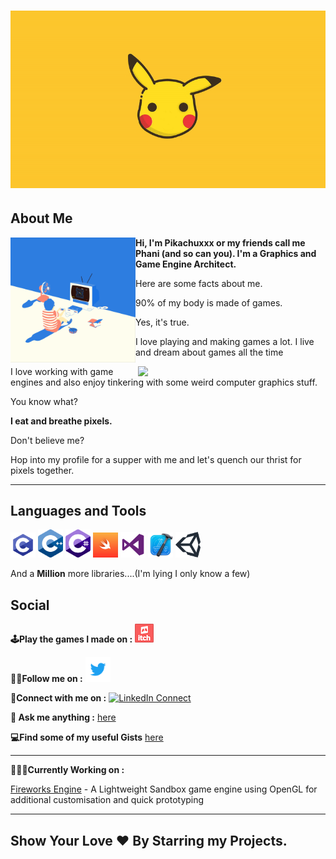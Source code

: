 <h1><div style="text-align:center"><img src="https://github.com/Pikachuxxxx/Pikachuxxxx/blob/master/Resources/Pikachuxxxx.gif" width="1200"/></div></h1>

## About Me

<img align='left' src="https://github.com/Pikachuxxxx/Pikachuxxxx/blob/master/Resources/7c79548e9f91691046e5fb1eb718a306.gif" width="200"/>

**Hi, I'm Pikachuxxx or my friends call me Phani (and so can you). I'm a Graphics and Game Engine Architect.**

Here are some facts about me. 
    
90% of my body is made of games. 

Yes, it's true. 

I love playing and making games a lot. I live and dream about games all the time  


<img align='right' src="https://github.com/Pikachuxxxx/Pikachuxxxx/blob/master/Resources/ezgif.com-gif-maker.gif" width="300"/>  
    
  
I love working with game engines and also enjoy tinkering with some weird computer graphics stuff.  

You know what?   

**I eat and breathe pixels.**    

Don't believe me? 

Hop into my profile for a supper with me and let's quench our thrist for pixels together.  

***  

## Languages and Tools

<img src="https://github.com/Pikachuxxxx/Pikachuxxxx/blob/master/Resources/logos/c.png" width="40"/>  <img src="https://github.com/Pikachuxxxx/Pikachuxxxx/blob/master/Resources/logos/c++.png" width="40"/>  <img src="https://github.com/Pikachuxxxx/Pikachuxxxx/blob/master/Resources/logos/c%23.png" width="40"/>  <img src="https://github.com/Pikachuxxxx/Pikachuxxxx/blob/master/Resources/logos/swift.png" width="40"/>  <img src="https://github.com/Pikachuxxxx/Pikachuxxxx/blob/master/Resources/logos/VS.png" width="40"/>  <img src="https://github.com/Pikachuxxxx/Pikachuxxxx/blob/master/Resources/logos/Xcode.png" width="40"/>  <img src="https://github.com/Pikachuxxxx/Pikachuxxxx/blob/master/Resources/logos/Unity.png" width="40"/>


And a **Million** more libraries....(I'm lying I only know a few)

## Social
**🕹Play the games I made on :**
[![](https://github.com/Pikachuxxxx/Pikachuxxxx/blob/master/Resources/socialLogos/itchio.png)](https://pikachuxxx.itch.io)

**🚶‍♂️Follow me on :** <a href="https://twitter.com/GameGraphicsGuy"><img src="https://github.com/Pikachuxxxx/Pikachuxxxx/blob/master/Resources/socialLogos/twitter.png" width="40"></a>

**🤝Connect with me on :**
[![LinkedIn Connect](https://github.com/paulrobertlloyd/socialmediaicons/blob/main/linkedin-24x24.png)](https://www.linkedin.com/in/phani-srikar-78206714b/)  

**💬 Ask me anything :**
[here](https://github.com/Pikachuxxxx/Pikachuxxxx/issues)

**💻Find some of my useful Gists** [here](https://gist.github.com/Pikachuxxxx)

***

**👨🏽‍💻Currently Working on :** 

[Fireworks Engine](https://github.com/Pikachuxxxx/Fireworks-Engine) - A Lightweight Sandbox game engine using OpenGL for additional customisation and quick prototyping

***
## Show Your Love ❤️ By Starring my Projects.

